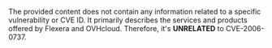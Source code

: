 The provided content does not contain any information related to a specific vulnerability or CVE ID. It primarily describes the services and products offered by Flexera and OVHcloud. Therefore, it's **UNRELATED** to CVE-2006-0737.